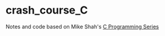 # crash_course_C
Notes and code based on Mike Shah's [C Programming Series](https://www.youtube.com/playlist?list=PLvv0ScY6vfd8M-Mi_Vyrg7KgISTW3Sklt)

